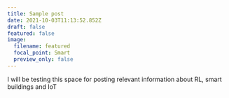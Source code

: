 ```yaml
---
title: Sample post
date: 2021-10-03T11:13:52.852Z
draft: false
featured: false
image:
  filename: featured
  focal_point: Smart
  preview_only: false
---
```

I will be testing this space for posting relevant information about RL, smart buildings and IoT